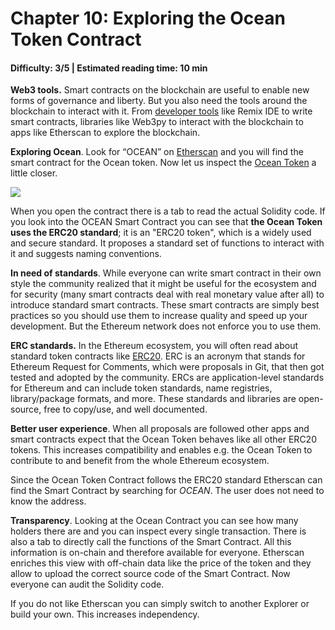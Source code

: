 # Chapter 10: Exploring the Ocean Token Contract
#### Difficulty: **3/5** \| Estimated reading time: **10 min**

<dialog character="jellyfish">Let's now use your equipment to observe those beautiful new species we've discovered down here</dialog>

**Web3 tools.** Smart contracts on the blockchain are useful to enable new forms of governance and liberty. But you also need the tools around the blockchain to interact with it. From [developer tools](https://github.com/ConsenSys/ethereum-developer-tools-list) like Remix IDE to write smart contracts, libraries like Web3py to interact with the blockchain to apps like Etherscan to explore the blockchain.

**Exploring Ocean**. Look for “OCEAN” on [Etherscan](https://etherscan.io) and you will find the smart contract for the Ocean token. Now let us inspect the [Ocean Token](https://etherscan.io/token/0x967da4048cD07aB37855c090aAF366e4ce1b9F48) a little closer.

<img src="/images/chapter10_0.png" />

When you open the contract there is a tab to read the actual Solidity code. If you look into the OCEAN Smart Contract you can see that **the Ocean Token uses the ERC20 standard**; it is an "ERC20 token", which is a widely used and secure standard. It proposes a standard set of functions to interact with it and suggests naming conventions.

**In need of standards**. While everyone can write smart contract in their own style the community realized that it might be useful for the ecosystem and for security (many smart contracts deal with real monetary value after all) to introduce standard smart contracts. These smart contracts are simply best practices so you should use them to increase quality and speed up your development. But the Ethereum network does not enforce you to use them.

**ERC standards.** In the Ethereum ecosystem, you will often read about standard token contracts like [ERC20](https://github.com/OpenZeppelin/openzeppelin-contracts/blob/master/contracts/token/ERC20/IERC20.sol). ERC is an acronym that stands for Ethereum Request for Comments, which were proposals in Git, that then got tested and adopted by the community. ERCs are application-level standards for Ethereum and can include token standards, name registries, library/package formats, and more. These standards and libraries are open-source, free to copy/use, and well documented.

**Better user experience**. When all proposals are followed other apps and smart contracts expect that the Ocean Token behaves like all other ERC20 tokens. This increases compatibility and enables e.g. the Ocean Token to contribute to and benefit from the whole Ethereum ecosystem.

Since the Ocean Token Contract follows the ERC20 standard Etherscan can find the Smart Contract by searching for *OCEAN*. The user does not need to know the address.

**Transparency**. Looking at the Ocean Contract you can see how many holders there are and you can inspect every single transaction. There is also a tab to directly call the functions of the Smart Contract. 
All this information is on-chain and therefore available for everyone. Etherscan enriches this view with off-chain data like the price of the token and they allow to upload the correct source code of the Smart Contract. Now everyone can audit the Solidity code. 

If you do not like Etherscan you can simply switch to another Explorer or build your own. This increases independency.